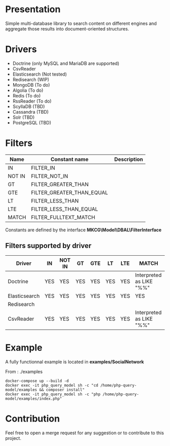 # Presentation

Simple multi-database library to search content on different engines and aggregate those results into document-oriented structures.

# Drivers

* Doctrine (only MySQL and MariaDB are supported)
* CsvReader
* Elasticsearch (Not tested)
* Redisearch (WIP)
* MongoDB (To do)
* Algolia (To do)
* Redis (To do)
* RssReader (To do)
* ScyllaDB (TBD)
* Cassandra (TBD)
* Solr (TBD)
* PostgreSQL (TBD)

# Filters

| Name   | Constant name                | Description  |
| ------ | ---------------------------- | ------------ |
| IN     | FILTER_IN                    |              |
| NOT IN | FILTER_NOT_IN                |              |
| GT     | FILTER_GREATER_THAN          |              |
| GTE    | FILTER_GREATER_THAN_EQUAL    |              |
| LT     | FILTER_LESS_THAN             |              |
| LTE    | FILTER_LESS_THAN_EQUAL       |              |
| MATCH  | FILTER_FULLTEXT_MATCH        |              |

Constants are defined by the interface **MKCG\Model\DBAL\FilterInterface**


Filters supported by driver
---------------------------

| Driver        | IN  | NOT IN | GT  | GTE | LT  | LTE | MATCH                           |
| ------------- | --- | ------ | --- | --- | --- | --- | ------------------------------- |
| Doctrine      | YES | YES    | YES | YES | YES | YES | Interpreted as LIKE "%<value>%" |
| Elasticsearch | YES | YES    | YES | YES | YES | YES | YES                             |
| Redisearch    |     |        |     |     |     |     |                                 |
| CsvReader     | YES | YES    | YES | YES | YES | YES | Interpreted as LIKE "%<value>%" |


# Example

A fully functionnal example is located in **examples/SocialNetwork**

From : ./examples

```
docker-compose up --build -d
docker exec -it php_query_model sh -c "cd /home/php-query-model/examples && composer install"
docker exec -it php_query_model sh -c "php /home/php-query-model/examples/index.php"
```

# Contribution

Feel free to open a merge request for any suggestion or to contribute to this project.
